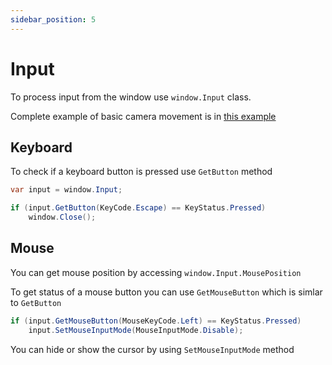```yaml
---
sidebar_position: 5
---
```


# Input

To process input from the window use `window.Input` class.

Complete example of basic camera movement is in [this example](https://github.com/Qzername/Simplicity/tree/main/Simplicity.NET/Examples/ObjectsShowcase)

## Keyboard

To check if a keyboard button is pressed use `GetButton` method

```cs
var input = window.Input;

if (input.GetButton(KeyCode.Escape) == KeyStatus.Pressed)
    window.Close();
```

## Mouse

You can get mouse position by accessing `window.Input.MousePosition`

To get status of a mouse button you can use `GetMouseButton` which is simlar to `GetButton`

```cs
if (input.GetMouseButton(MouseKeyCode.Left) == KeyStatus.Pressed)
    input.SetMouseInputMode(MouseInputMode.Disable);
```

You can hide or show the cursor by using `SetMouseInputMode` method